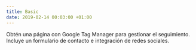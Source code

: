 ```yaml
---
title: Basic
date: 2019-02-14 00:03:00 +01:00
---
```


Obtén una página con Google Tag Manager para gestionar el seguimiento. Incluye un formulario de contacto e integración de redes sociales.
